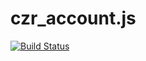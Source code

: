 # czr_account.js 
[![Build Status](https://travis-ci.org/gaoxiangxyz/czr_account.js.svg?branch=master)](https://travis-ci.org/gaoxiangxyz/czr_account.js)
